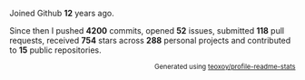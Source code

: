 Joined Github **12** years ago.

Since then I pushed **4200** commits, opened **52** issues, submitted **118** pull requests, received **754** stars across **288** personal projects and contributed to **15** public repositories.

<p align="right"><sub>Generated using <a href="https://github.com/marketplace/actions/profile-readme-stats">teoxoy/profile-readme-stats</a></sub></p>
